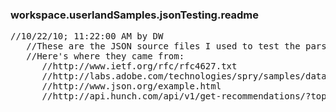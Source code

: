 ### workspace.userlandSamples.jsonTesting.readme
<pre>
//10/22/10; 11:22:00 AM by DW
   //These are the JSON source files I used to test the parser, xml.jsonToTable. 
   //Here's where they came from:
      //http://www.ietf.org/rfc/rfc4627.txt
      //http://labs.adobe.com/technologies/spry/samples/data_region/JSONDataSetSample.html
      //http://www.json.org/example.html
      //http://api.hunch.com/api/v1/get-recommendations/?topic_ids=all_544&limit=10&auth_basic=1

</pre>